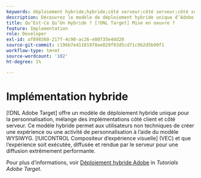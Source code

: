 ```yaml
---
keywords: déploiement hybride;hybride;côté serveur;côté serveur;côté serveur;côté client;côté client;côté client;mise en oeuvre hybride
description: Découvrez le modèle de déploiement hybride unique d’Adobe Target pour la personnalisation, mélange des implémentations côté client et côté serveur.
title: Qu’Est-Ce Qu’Un Hybride ? [!DNL Target] Mise en oeuvre ?
feature: Implementation
role: Developer
exl-id: af898360-217f-4c90-ac26-e80735e4dd20
source-git-commit: c196b7e41101978ee029f93d5cd71c9b2d5b99f1
workflow-type: tm+mt
source-wordcount: '102'
ht-degree: 1%

---
```


# Implémentation hybride

[!DNL Adobe Target] offre un modèle de déploiement hybride unique pour la personnalisation, mélange des implémentations côté client et côté serveur. Ce modèle hybride permet aux utilisateurs non techniques de créer une expérience ou une activité de personnalisation à l’aide du modèle WYSIWYG. [!UICONTROL Compositeur d’expérience visuelle] (VEC) et que l’expérience soit exécutée, diffusée et rendue par le serveur pour une diffusion extrêmement performante.

Pour plus d’informations, voir [Déploiement hybride Adobe](https://experienceleague.adobe.com/docs/target-learn/tutorials/implementation/hybrid-deployment.html) in *Tutorials Adobe Target*.
